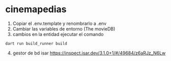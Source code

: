 # cinemapedias

1. Copiar el .env.template y renombrarlo a .env
2. Cambiar las variables de entorno (The movieDB)
3. cambios en la entidad ejecutar el comando
```
dart run build_runner build
```
4. gestor de bd isar
https://inspect.isar.dev/3.1.0+1/#/49684/z6aRJz_N6Lw

